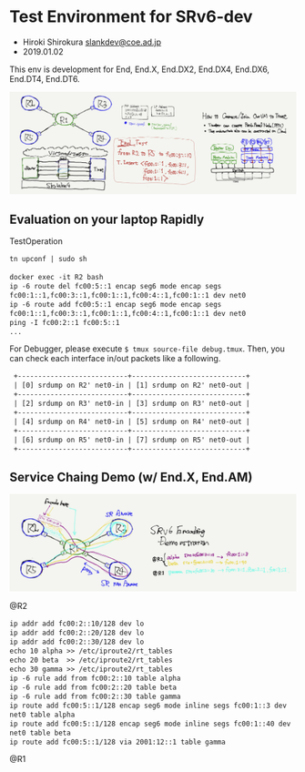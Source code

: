 
# Test Environment for SRv6-dev
- Hiroki Shirokura <slankdev@coe.ad.jp>
- 2019.01.02

This env is development for End, End.X, End.DX2, End.DX4, End.DX6, End.DT4, End.DT6.

![](topo.jpeg)

## Evaluation on your laptop Rapidly

TestOperation
```
tn upconf | sudo sh

docker exec -it R2 bash
ip -6 route del fc00:5::1 encap seg6 mode encap segs fc00:1::1,fc00:3::1,fc00:1::1,fc00:4::1,fc00:1::1 dev net0
ip -6 route add fc00:5::1 encap seg6 mode encap segs fc00:1::1,fc00:3::1,fc00:1::1,fc00:4::1,fc00:1::1 dev net0
ping -I fc00:2::1 fc00:5::1
...
```

For Debugger, please execute `$ tmux source-file debug.tmux`.
Then, you can check each interface in/out packets like a following.

```
 +---------------------------+----------------------------+
 | [0] srdump on R2' net0-in | [1] srdump on R2' net0-out |
 +---------------------------+----------------------------+
 | [2] srdump on R3' net0-in | [3] srdump on R3' net0-out |
 +---------------------------+----------------------------+
 | [4] srdump on R4' net0-in | [5] srdump on R4' net0-out |
 +---------------------------+----------------------------+
 | [6] srdump on R5' net0-in | [7] srdump on R5' net0-out |
 +---------------------------+----------------------------+
```

## Service Chaing Demo (w/ End.X, End.AM)

![](./encode_demo.jpeg)

@R2
```
ip addr add fc00:2::10/128 dev lo
ip addr add fc00:2::20/128 dev lo
ip addr add fc00:2::30/128 dev lo
echo 10 alpha >> /etc/iproute2/rt_tables
echo 20 beta  >> /etc/iproute2/rt_tables
echo 30 gamma >> /etc/iproute2/rt_tables
ip -6 rule add from fc00:2::10 table alpha
ip -6 rule add from fc00:2::20 table beta
ip -6 rule add from fc00:2::30 table gamma
ip route add fc00:5::1/128 encap seg6 mode inline segs fc00:1::3 dev net0 table alpha
ip route add fc00:5::1/128 encap seg6 mode inline segs fc00:1::40 dev net0 table beta
ip route add fc00:5::1/128 via 2001:12::1 table gamma
```

@R1
```
```


